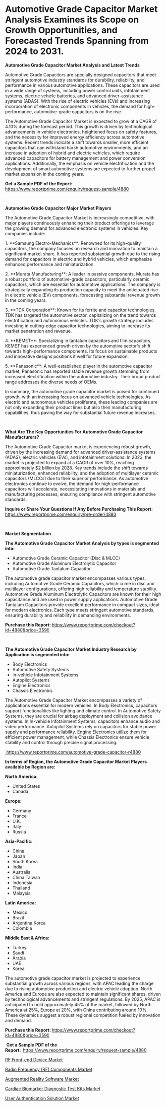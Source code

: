 <p><h1>Automotive Grade Capacitor Market Analysis Examines its Scope on Growth Opportunities, and Forecasted Trends Spanning from 2024 to 2031.</h1></p><p><strong>Automotive Grade Capacitor Market Analysis and Latest Trends</strong></p>
<p><p>Automotive Grade Capacitors are specially designed capacitors that meet stringent automotive industry standards for durability, reliability, and performance in various automotive applications. These capacitors are used in a wide range of systems, including power control units, infotainment systems, electric vehicle batteries, and advanced driver-assistance systems (ADAS). With the rise of electric vehicles (EVs) and increasing incorporation of electronic components in vehicles, the demand for high-performance, automotive-grade capacitors is on the rise.</p><p>The Automotive Grade Capacitor Market is expected to grow at a CAGR of 4.10% during the forecast period. This growth is driven by technological advancements in vehicle electronics, heightened focus on safety features, and the necessity for improved energy efficiency across automotive systems. Recent trends indicate a shift towards smaller, more efficient capacitors that can withstand harsh automotive environments, and an increase in adoption of hybrid and electric vehicles, which require advanced capacitors for battery management and power conversion applications. Additionally, the emphasis on vehicle electrification and the development of smart automotive systems are expected to further propel market expansion in the coming years.</p></p>
<p><strong>Get a Sample PDF of the Report:&nbsp;</strong> <a href="https://www.reportprime.com/enquiry/request-sample/4880">https://www.reportprime.com/enquiry/request-sample/4880</a></p>
<p>&nbsp;</p>
<p><strong>Automotive Grade Capacitor Major Market Players</strong></p>
<p><p>The Automotive Grade Capacitor Market is increasingly competitive, with major players continuously enhancing their product offerings to leverage the growing demand for advanced electronic systems in vehicles. Key companies include:</p><p>1. **Samsung Electro-Mechanics**: Renowned for its high-quality capacitors, the company focuses on research and innovation to maintain a significant market share. It has reported substantial growth due to the rising demand for capacitors in electric and hybrid vehicles, which emphasize enhanced performance and miniaturization.</p><p>2. **Murata Manufacturing**: A leader in passive components, Murata has a robust portfolio of automotive-grade capacitors, particularly ceramic capacitors, which are essential for automotive applications. The company is strategically expanding its production capacity to meet the anticipated rise in electric vehicle (EV) components, forecasting substantial revenue growth in the coming years.</p><p>3. **TDK Corporation**: Known for its ferrite and capacitor technologies, TDK has targeted the automotive sector, capitalizing on the trend towards electrification and autonomous vehicles. TDK's growth strategy includes investing in cutting-edge capacitor technologies, aiming to increase its market penetration and revenue.</p><p>4. **KEMET**: Specializing in tantalum capacitors and film capacitors, KEMET has experienced growth driven by the automotive sector's shift towards high-performance components. Its focus on sustainable products and innovative designs positions it well for future expansion.</p><p>5. **Panasonic**: A well-established player in the automotive capacitor market, Panasonic has reported stable revenue growth stemming from increased electrification within the automotive industry. Their broad product range addresses the diverse needs of OEMs.</p><p>In summary, the automotive grade capacitor market is poised for continued growth, with an increasing focus on advanced vehicle technologies. As electric and autonomous vehicles proliferate, these leading companies are not only expanding their product lines but also their manufacturing capabilities, thus paving the way for substantial future revenue increases.</p></p>
<p>&nbsp;</p>
<p><strong>What Are The Key Opportunities For Automotive Grade Capacitor Manufacturers?</strong></p>
<p><p>The Automotive Grade Capacitor market is experiencing robust growth, driven by the increasing demand for advanced driver-assistance systems (ADAS), electric vehicles (EVs), and infotainment solutions. In 2023, the market is projected to expand at a CAGR of over 10%, reaching approximately $2 billion by 2028. Key trends include the shift towards miniaturization, enhanced reliability, and the adoption of multilayer ceramic capacitors (MLCCs) due to their superior performance. As automotive electronics continue to evolve, the demand for high-performance capacitors will accelerate, necessitating innovations in materials and manufacturing processes, ensuring compliance with stringent automotive standards.</p></p>
<p><strong>Inquire or Share Your Questions If Any Before Purchasing This Report:</strong> <a href="https://www.reportprime.com/enquiry/pre-order/4880">https://www.reportprime.com/enquiry/pre-order/4880</a></p>
<p>&nbsp;</p>
<p><strong>Market Segmentation</strong></p>
<p><strong>The Automotive Grade Capacitor Market Analysis by types is segmented into:</strong></p>
<p><ul><li>Automotive Grade Ceramic Capacitor (Disc & MLCC)</li><li>Automotive Grade Aluminum Electrolytic Capacitor</li><li>Automotive Grade Tantalum Capacitor</li></ul></p>
<p><p>The automotive grade capacitor market encompasses various types, including Automotive Grade Ceramic Capacitors, which come in disc and multilayer configurations, offering high reliability and temperature stability. Automotive Grade Aluminum Electrolytic Capacitors are known for their high capacitance and are used in power supply applications. Automotive Grade Tantalum Capacitors provide excellent performance in compact sizes, ideal for modern electronics. Each type meets stringent automotive standards, ensuring durability and reliability in demanding environments.</p></p>
<p><strong>Purchase this Report:&nbsp;</strong><a href="https://www.reportprime.com/checkout?id=4880&price=3590">https://www.reportprime.com/checkout?id=4880&price=3590</a></p>
<p>&nbsp;</p>
<p><strong>The Automotive Grade Capacitor Market Industry Research by Application is segmented into:</strong></p>
<p><ul><li>Body Electronics</li><li>Automotive Safety Systems</li><li>In-vehicle Infotainment Systems</li><li>Autopilot Systems</li><li>Engine Electronics</li><li>Chassis Electronics</li></ul></p>
<p><p>The Automotive Grade Capacitor Market encompasses a variety of applications essential for modern vehicles. In Body Electronics, capacitors support functionalities like lighting and climate control. In Automotive Safety Systems, they are crucial for airbag deployment and collision avoidance systems. In In-vehicle Infotainment Systems, capacitors enhance audio and video performance. Autopilot Systems rely on capacitors for stable power supply and performance reliability. Engine Electronics utilize them for efficient power management, while Chassis Electronics ensure vehicle stability and control through precise signal processing.</p></p>
<p><a href="https://www.reportprime.com/automotive-grade-capacitor-r4880">&nbsp;https://www.reportprime.com/automotive-grade-capacitor-r4880</a></p>
<p><strong>In terms of Region, the Automotive Grade Capacitor Market Players available by Region are:</strong></p>
<p>
    <p> <strong> North America: </strong>
        <ul>
            <li>United States</li>
            <li>Canada</li>
        </ul>
        </p> 
    <p> <strong> Europe: </strong>
        <ul>
            <li>Germany</li>
            <li>France</li>
            <li>U.K.</li>
            <li>Italy</li>
            <li>Russia</li>
        </ul>
        </p> 
    <p> <strong> Asia-Pacific: </strong>
        <ul>
            <li>China</li>
            <li>Japan</li>
            <li>South Korea</li>
            <li>India</li>
            <li>Australia</li>
            <li>China Taiwan</li>
            <li>Indonesia</li>
            <li>Thailand</li>
            <li>Malaysia</li>
        </ul>
        </p> 
    <p> <strong> Latin America: </strong>
        <ul>
            <li>Mexico</li>
            <li>Brazil</li>
            <li>Argentina Korea</li>
            <li>Colombia</li>
        </ul>
        </p> 
    <p> <strong> Middle East & Africa: </strong>
        <ul>
            <li>Turkey</li>
            <li>Saudi</li>
            <li>Arabia</li>
            <li>UAE</li>
            <li>Korea</li>
        </ul>
    </p>
    </p>
<p><p>The automotive grade capacitor market is projected to experience substantial growth across various regions, with APAC leading the charge due to rising automotive production and electric vehicle adoption. North America and Europe are also expected to maintain significant shares, driven by technological advancements and stringent regulations. By 2025, APAC is anticipated to hold approximately 45% of the market, followed by North America at 25%, Europe at 20%, with China contributing around 10%. These dynamics suggest a robust regional competition fueled by innovation and demand.</p></p>
<p><strong>Purchase this Report: </strong><a href="https://www.reportprime.com/checkout?id=4880&price=3590">https://www.reportprime.com/checkout?id=4880&price=3590</a></p>
<p>&nbsp;<strong>Get a Sample PDF of the Report:&nbsp;&nbsp;</strong><a href="https://www.reportprime.com/enquiry/request-sample/4880">https://www.reportprime.com/enquiry/request-sample/4880</a></p>
<p><strong></strong></p>
<p><p><a href="https://issuu.com/reportprime-2/docs/rf-front-end-device-market-size-203_119cbd1179a860">RF Front-end Device Market</a></p><p><a href="https://issuu.com/reportprime-2/docs/radio-frequency-rf-components-marke_5d78afee4e8b5c">Radio Frequency (RF) Components Market</a></p><p><a href="https://www.linkedin.com/pulse/augmented-reality-software-market-overview-global-trends-h4cze?trackingId=5B6FaDDVQICUgitKY%2F4y4A%3D%3D">Augmented Reality Software Market</a></p><p><a href="https://www.linkedin.com/pulse/global-cardiac-biomarker-diagnostic-test-kits-market-status-t6uge?trackingId=JkEN4GqhQOGeKESt2mBMKA%3D%3D">Cardiac Biomarker Diagnostic Test Kits Market</a></p><p><a href="https://www.linkedin.com/pulse/global-user-authentication-solution-market-sector-types-applications-rwuje?trackingId=vSGvFpG6RH6UTChobCzFuQ%3D%3D">User Authentication Solution Market</a></p></p>